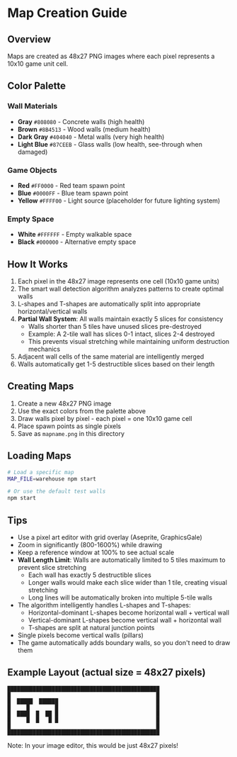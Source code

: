 # Map Creation Guide

## Overview
Maps are created as 48x27 PNG images where each pixel represents a 10x10 game unit cell.

## Color Palette

### Wall Materials
- **Gray** `#808080` - Concrete walls (high health)
- **Brown** `#8B4513` - Wood walls (medium health)
- **Dark Gray** `#404040` - Metal walls (very high health)
- **Light Blue** `#87CEEB` - Glass walls (low health, see-through when damaged)

### Game Objects
- **Red** `#FF0000` - Red team spawn point
- **Blue** `#0000FF` - Blue team spawn point
- **Yellow** `#FFFF00` - Light source (placeholder for future lighting system)

### Empty Space
- **White** `#FFFFFF` - Empty walkable space
- **Black** `#000000` - Alternative empty space

## How It Works

1. Each pixel in the 48x27 image represents one cell (10x10 game units)
2. The smart wall detection algorithm analyzes patterns to create optimal walls
3. L-shapes and T-shapes are automatically split into appropriate horizontal/vertical walls
4. **Partial Wall System**: All walls maintain exactly 5 slices for consistency
   - Walls shorter than 5 tiles have unused slices pre-destroyed
   - Example: A 2-tile wall has slices 0-1 intact, slices 2-4 destroyed
   - This prevents visual stretching while maintaining uniform destruction mechanics
5. Adjacent wall cells of the same material are intelligently merged
6. Walls automatically get 1-5 destructible slices based on their length

## Creating Maps

1. Create a new 48x27 PNG image
2. Use the exact colors from the palette above
3. Draw walls pixel by pixel - each pixel = one 10x10 game cell
4. Place spawn points as single pixels
5. Save as `mapname.png` in this directory

## Loading Maps

```bash
# Load a specific map
MAP_FILE=warehouse npm start

# Or use the default test walls
npm start
```

## Tips

- Use a pixel art editor with grid overlay (Aseprite, GraphicsGale)
- Zoom in significantly (800-1600%) while drawing
- Keep a reference window at 100% to see actual scale
- **Wall Length Limit**: Walls are automatically limited to 5 tiles maximum to prevent slice stretching
  - Each wall has exactly 5 destructible slices
  - Longer walls would make each slice wider than 1 tile, creating visual stretching
  - Long lines will be automatically broken into multiple 5-tile walls
- The algorithm intelligently handles L-shapes and T-shapes:
  - Horizontal-dominant L-shapes become horizontal wall + vertical wall
  - Vertical-dominant L-shapes become vertical wall + horizontal wall
  - T-shapes are split at natural junction points
- Single pixels become vertical walls (pillars)
- The game automatically adds boundary walls, so you don't need to draw them

## Example Layout (actual size = 48x27 pixels)

```
████████████████████████████████████████████████
█                                              █
█  █████  ██████                               █
█     █        █                               █
█  ████  █  ██ █                               █
█     █  █   █ █                               █
█                                              █
████████████████████████████████████████████████
```

Note: In your image editor, this would be just 48x27 pixels! 